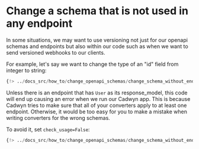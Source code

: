 # Change a schema that is not used in any endpoint

In some situations, we may want to use versioning not just for our openapi schemas and endpoints but also within our code such as when we want to send versioned webhooks to our clients.

For example, let's say we want to change the type of an "id" field from integer to string:

```python
{!> ../docs_src/how_to/change_openapi_schemas/change_schema_without_endpoint/block001.py !}
```

Unless there is an endpoint that has `User` as its response_model, this code will end up causing an error when we run our Cadwyn app. This is because Cadwyn tries to make sure that all of your converters apply to at least one endpoint. Otherwise, it would be too easy for you to make a mistake when writing converters for the wrong schemas.

To avoid it, set `check_usage=False`:

```python hl_lines="21"
{!> ../docs_src/how_to/change_openapi_schemas/change_schema_without_endpoint/block002.py !}
```
